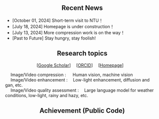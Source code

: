 ## <div align="center"> Recent News</div>
- [October 01, 2024] Short-term visit to NTU！
- [July 18, 2024] Homepage is under construction！
- [July 13, 2024] More compression work is on the way！
- [Past to Future] Stay hungry, stay foolish! 


## <div align="center">Research topics</div>

<div align="center">
  
[[Google Scholar](https://scholar.google.com/citations?user=IhyTEDkAAAAJ&hl=zh-CN)]&emsp; [[ORCID](https://orcid.org/0000-0001-7608-7913)]&emsp; [[Homepage]()]&emsp;<br> 

</div>

&emsp; Image/Video compression : &emsp; Human vision, machine vision<br>
&emsp; Image/Video enhancement :&emsp; Low-light enhancement, diffusion and gan, etc.<br>
&emsp; Image/Video quality assessment :&emsp; Large language model for weather conditions, low-light, rainy and hazy, etc. <be>



## <div align="center">Achievement (Public Code)</div>


